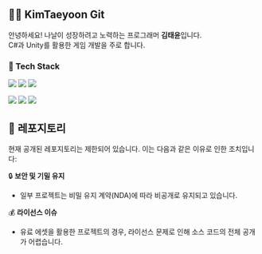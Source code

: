 ## 👨‍💻 KimTaeyoon Git

안녕하세요! 나날이 성장하려고 노력하는 프로그래머 **김태윤**입니다.  
C#과 Unity를 활용한 게임 개발을 주로 합니다.

### 🚀 Tech Stack  
<p align="left">
  <img src="https://img.shields.io/badge/GitHub-181717?style=for-the-badge&logo=github&logoColor=white"/>
  <img src="https://img.shields.io/badge/GitLab-FC6D26?style=for-the-badge&logo=gitlab&logoColor=white"/>
  <img src="https://img.shields.io/badge/Fork-000000?style=for-the-badge&logo=github&logoColor=white"/>
</p>

<p align="left">
  <img src="https://img.shields.io/badge/Unity-100000?style=for-the-badge&logo=unity&logoColor=white"/>
  <img src="https://img.shields.io/badge/C%23-239120?style=for-the-badge&logo=csharp&logoColor=white"/>
  <img src="https://img.shields.io/badge/C-A8B9CC?style=for-the-badge&logo=c&logoColor=white"/>
</p>

## 📁 레포지토리

현재 공개된 레포지토리는 제한되어 있습니다. 이는 다음과 같은 이유로 인한 조치입니다:

🔒 **보안 및 기밀 유지**  
- 일부 프로젝트는 비밀 유지 계약(NDA)에 따라 비공개로 유지되고 있습니다.

💰 **라이선스 이슈**  
- 유료 에셋을 활용한 프로젝트의 경우, 라이선스 문제로 인해 소스 코드의 전체 공개가 어렵습니다.
